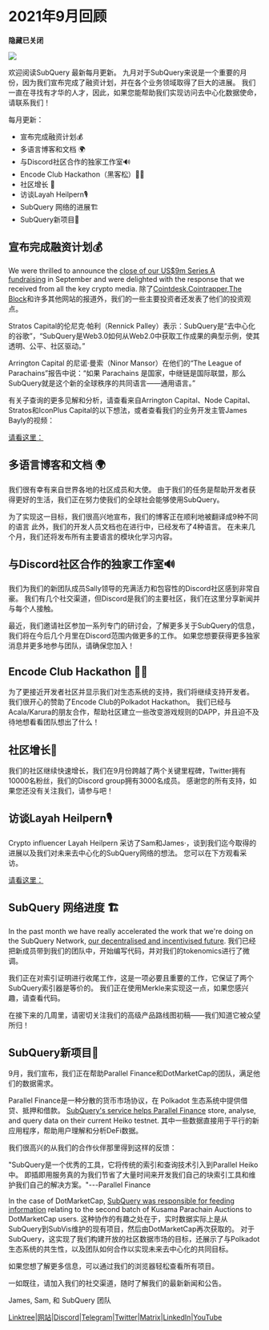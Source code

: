 # 2021年9月回顾

**隐藏已关闭**

![](https://miro.medium.com/max/700/1*nU7PnYFMR6MMBfccYE_Ujg.png)

欢迎阅读SubQuery 最新每月更新。 九月对于SubQuery来说是一个重要的月份，因为我们宣布完成了融资计划，并在各个业务领域取得了巨大的进展。 我们一直在寻找有才华的人才，因此，如果您能帮助我们实现访问去中心化数据使命，请联系我们！

每月更新：

- 宣布完成融资计划💰
- 多语言博客和文档 🌍
- 与Discord社区合作的独家工作室🔊
- Encode Club Hackathon（黑客松）👩‍🎓
- 社区增长 🚀
- 访谈Layah Heilpern🎙
- SubQuery 网络的进展🏗
- SubQuery新项目🤝

## 宣布完成融资计划💰

We were thrilled to announce the [close of our US$9m Series A fundraising](../blogs/20210908-SubQuery-Announces-US%249-Million-Funding-Round.md) in September and were delighted with the response that we received from all the key crypto media. 除了[Cointdesk](https://www.coindesk.com/business/2021/09/08/subquery-gets-9m-in-series-a-to-improve-access-to-blockchain-data-on-polkadot/),[Cointrapper](https://cointelegraph.com/news/subquery-raises-9m-for-polkadot-data-protocol),[The Block](https://www.theblockcrypto.com/post/116915/subquery-indexing-protocol-polkadot-funding-saft)和许多其他网站的报道外，我们的一些主要投资者还发表了他们的投资观点。

Stratos Capital的伦尼克·帕利（Rennick Palley）表示：SubQuery是“去中心化的谷歌”，“SubQuery是Web3.0如何从Web2.0中获取工作成果的典型示例，使其透明、公平、社区驱动。”

Arrington Capital 的尼诺·曼索（Ninor Mansor）在他们的“The League of Parachains”报告中说：“如果 Parachains 是国家，中继链是国际联盟，那么SubQuery就是这个新的全球秩序的共同语言——通用语言。”

有关子查询的更多见解和分析，请查看来自Arrington Capital、Node Capital、Stratos和IconPlus Capital的以下想法，或者查看我们的业务开发主管James Bayly的视频：

[请看这里：](https://youtu.be/NRn3E-ERIds)

## 多语言博客和文档 🌍

我们很有幸有来自世界各地的社区成员和大使。 由于我们的任务是帮助开发者获得更好的生活，我们正在努力使我们的全球社会能够使用SubQuery。

为了实现这一目标，我们很高兴地宣布，我们的博客正在顺利地被翻译成9种不同的语言 此外，我们的开发人员文档也在进行中，已经发布了4种语言。 在未来几个月，我们还将发布所有主要语言的模块化学习内容。

## 与Discord社区合作的独家工作室🔊

我们为我们的新团队成员Sally领导的充满活力和包容性的Discord社区感到非常自豪。 我们有几个社交渠道，但Discord是我们的主要社区，我们在这里分享新闻并与每个人接触。

最近，我们邀请社区参加一系列专门的研讨会，了解更多关于SubQuery的信息，我们将在今后几个月里在Discord范围内做更多的工作。 如果您想要获得更多独家消息并更多地参与团队，请确保您加入！

## Encode Club Hackathon 👩‍🎓

为了更接近开发者社区并显示我们对生态系统的支持，我们将继续支持开发者。 我们很开心的赞助了Encode Club的Polkadot Hackathon。 我们已经与Acala/Karura的朋友合作，帮助社区建立一些改变游戏规则的DAPP，并且迫不及待地想看看团队想出了什么！

## 社区增长🚀

我们的社区继续快速增长，我们在9月份跨越了两个关键里程碑，Twitter拥有10000名粉丝，我们的Discord group拥有3000名成员。 感谢您的所有支持，如果您还没有关注我们，请参与吧！

## 访谈Layah Heilpern🎙

Crypto influencer Layah Heilpern 采访了Sam和James·，谈到我们迄今取得的进展以及我们对未来去中心化的SubQuery网络的想法。 您可以在下方观看采访。

[请看这里：](https://youtu.be/WApnpFjEofg)

## SubQuery 网络进度 🏗

In the past month we have really accelerated the work that we're doing on the SubQuery Network, [our decentralised and incentivised future](../blogs/20210614-Introducing-SubQuery-Network-The-Next-Big-Step-Towards-our-Decentralised-Future.md). 我们已经把新成员带到我们的团队中，开始编写代码，并对我们的tokenomics进行了微调。

我们正在对索引证明进行收尾工作，这是一项必要且重要的工作，它保证了两个SubQuery索引器是等价的。 我们正在使用Merkle来实现这一点，如果您感兴趣，请查看代码。

在接下来的几周里，请密切关注我们的高级产品路线图初稿——我们知道它被众望所归！

## SubQuery新项目🤝

9月，我们宣布，我们正在帮助Parallel Finance和DotMarketCap的团队，满足他们的数据需求。

Parallel Finance是一种分散的货币市场协议，在 Polkadot 生态系统中提供借贷、抵押和借款。 [SubQuery's service helps Parallel Finance](../customer_announcements/20210916-Parallel-Finance-is-Creating-the-next-DeFi-Platform-using-SubQuery.md) store, analyse, and query data on their current Heiko testnet. 其中一些数据直接用于平行的新应用程序，帮助用户理解和分析DeFi数据。

我们很高兴的从我们的合作伙伴那里得到这样的反馈：

"SubQuery是一个优秀的工具，它将传统的索引和查询技术引入到Parallel Heiko中。 即插即用服务真的为我们节省了大量时间来开发我们自己的块索引工具和维护我们自己的解决方案。"---Parallel Finance

In the case of DotMarketCap, [SubQuery was responsible for feeding information](../customer_announcements/20210909-DotMarketCap-Launches-with-Support-from-SubQuery-and-SubVis.md) relating to the second batch of Kusama Parachain Auctions to DotMarketCap users. 这种协作的有趣之处在于，实时数据实际上是从SubQuery到SubVis维护的现有项目，然后由DotMarketCap再次获取的。 对于SubQuery，这实现了我们构建开放的社区数据市场的目标，还展示了与Polkadot生态系统的共生性，以及团队如何合作以实现未来去中心化的共同目标。

如果您想了解更多信息，可以通过我们的浏览器轻松查看所有项目。

一如既往，请加入我们的社交渠道，随时了解我们的最新新闻和公告。

James, Sam, 和 SubQuery 团队

[Linktree](https://linktr.ee/subquerynetwork)|[网站](https://subquery.network/)|[Discord](https://discord.com/invite/78zg8aBSMG)|[Telegram](https://t.me/subquerynetwork)|[Twitter](https://twitter.com/subquerynetwork)|[Matrix](https://matrix.to/#/#subquery:matrix.org)|[LinkedIn](https://www.linkedin.com/company/subquery)|[YouTube](https://www.youtube.com/channel/UCi1a6NUUjegcLHDFLr7CqLw)
